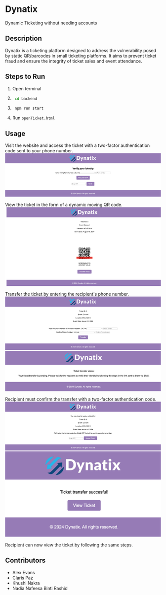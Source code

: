# Dynatix
Dynamic Ticketing without needing accounts

## Description

Dynatix is a ticketing platform designed to address the vulnerability posed by static QR/barcodes in small ticketing platforms. It aims to prevent ticket fraud and ensure the integrity of ticket sales and event attendance.

## Steps to Run

1. Open terminal
2. ```bash
    cd backend
    ```
3. ```bash
    npm run start
    ```
4. Run `openTicket.html`

## Usage

Visit the website and access the ticket with a two-factor authentication code sent to your phone number.
![alt text](images/login.png)

View the ticket in the form of a dynamic moving QR code.
![alt text](images/viewtix.png)

Transfer the ticket by entering the recipient's phone number. 
![alt text](images/tixtrans.png)
![alt text](images/tixstatus.png)

Recipient must confirm the transfer with a two-factor authentication code.
![alt text](images/tixaccept.png)
![alt text](images/transsuccess.png)

Recipient can now view the ticket by following the same steps.

## Contributors

- Alex Evans
- Claris Paz
- Khushi Nakra
- Nadia Nafeesa Binti Rashid
